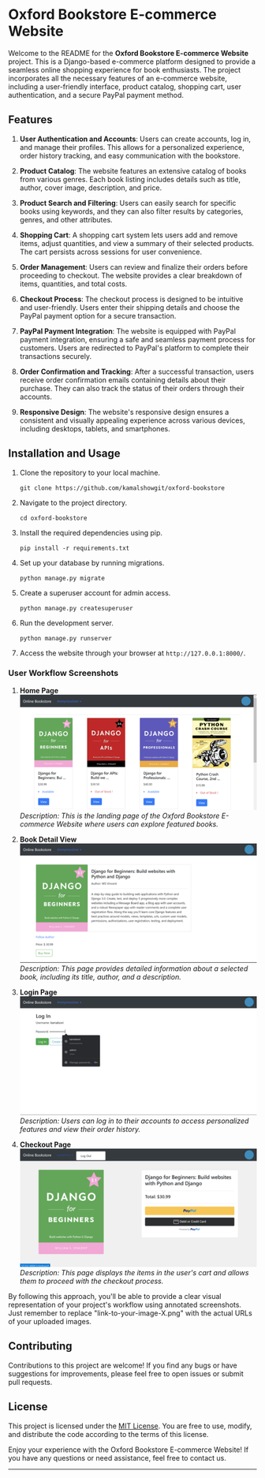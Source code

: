 # Oxford Bookstore E-commerce Website

Welcome to the README for the **Oxford Bookstore E-commerce Website** project. This is a Django-based e-commerce platform designed to provide a seamless online shopping experience for book enthusiasts. The project incorporates all the necessary features of an e-commerce website, including a user-friendly interface, product catalog, shopping cart, user authentication, and a secure PayPal payment method.

## Features

1. **User Authentication and Accounts**: Users can create accounts, log in, and manage their profiles. This allows for a personalized experience, order history tracking, and easy communication with the bookstore.

2. **Product Catalog**: The website features an extensive catalog of books from various genres. Each book listing includes details such as title, author, cover image, description, and price.

3. **Product Search and Filtering**: Users can easily search for specific books using keywords, and they can also filter results by categories, genres, and other attributes.

4. **Shopping Cart**: A shopping cart system lets users add and remove items, adjust quantities, and view a summary of their selected products. The cart persists across sessions for user convenience.

5. **Order Management**: Users can review and finalize their orders before proceeding to checkout. The website provides a clear breakdown of items, quantities, and total costs.

6. **Checkout Process**: The checkout process is designed to be intuitive and user-friendly. Users enter their shipping details and choose the PayPal payment option for a secure transaction.

7. **PayPal Payment Integration**: The website is equipped with PayPal payment integration, ensuring a safe and seamless payment process for customers. Users are redirected to PayPal's platform to complete their transactions securely.

8. **Order Confirmation and Tracking**: After a successful transaction, users receive order confirmation emails containing details about their purchase. They can also track the status of their orders through their accounts.

9. **Responsive Design**: The website's responsive design ensures a consistent and visually appealing experience across various devices, including desktops, tablets, and smartphones.

## Installation and Usage

1. Clone the repository to your local machine.
   ```
   git clone https://github.com/kamalshowgit/oxford-bookstore
   ```

2. Navigate to the project directory.
   ```
   cd oxford-bookstore
   ```

3. Install the required dependencies using pip.
   ```
   pip install -r requirements.txt
   ```

4. Set up your database by running migrations.
   ```
   python manage.py migrate
   ```

5. Create a superuser account for admin access.
   ```
   python manage.py createsuperuser
   ```

6. Run the development server.
   ```
   python manage.py runserver
   ```

7. Access the website through your browser at `http://127.0.0.1:8000/`.

### User Workflow Screenshots

1. **Home Page**
![Home Page](ss/1.png)
_Description: This is the landing page of the Oxford Bookstore E-commerce Website where users can explore featured books._

2. **Book Detail View**
![Book Detail View](ss/2.png)
_Description: This page provides detailed information about a selected book, including its title, author, and a description._

3. **Login Page**
![Login Page](ss/3.png)
_Description: Users can log in to their accounts to access personalized features and view their order history._

4. **Checkout Page**
![Checkout Page](ss/4.png)
_Description: This page displays the items in the user's cart and allows them to proceed with the checkout process._

By following this approach, you'll be able to provide a clear visual representation of your project's workflow using annotated screenshots. Just remember to replace "link-to-your-image-X.png" with the actual URLs of your uploaded images.



## Contributing

Contributions to this project are welcome! If you find any bugs or have suggestions for improvements, please feel free to open issues or submit pull requests.

## License

This project is licensed under the [MIT License](LICENSE). You are free to use, modify, and distribute the code according to the terms of this license.

Enjoy your experience with the Oxford Bookstore E-commerce Website! If you have any questions or need assistance, feel free to contact us.

---

